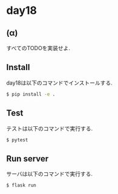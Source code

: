 day18
=========

(α)
------

すべてのTODOを実装せよ.

Install
------

day18は以下のコマンドでインストールする.

```bash
$ pip install -e .
```

Test
------

テストは以下のコマンドで実行する.

```bash
$ pytest
```

Run server
------

サーバは以下のコマンドで実行する.

```bash
$ flask run
```
